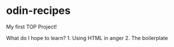 # odin-recipes

My first TOP Project!

What do I hope to learn?
    1. Using HTML in anger
    2. The boilerplate
